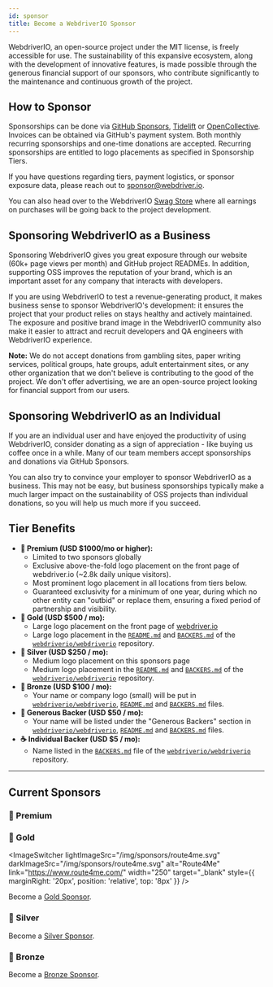 ```yaml
---
id: sponsor
title: Become a WebdriverIO Sponsor
---
```


WebdriverIO, an open-source project under the MIT license, is freely accessible for use. The sustainability of this expansive ecosystem, along with the development of innovative features, is made possible through the generous financial support of our sponsors, who contribute significantly to the maintenance and continuous growth of the project.

## How to Sponsor​
Sponsorships can be done via [GitHub Sponsors](https://github.com/sponsors/webdriverio), [Tidelift](enterprise) or [OpenCollective](https://opencollective.com/webdriverio). Invoices can be obtained via GitHub's payment system. Both monthly recurring sponsorships and one-time donations are accepted. Recurring sponsorships are entitled to logo placements as specified in Sponsorship Tiers.

If you have questions regarding tiers, payment logistics, or sponsor exposure data, please reach out to [sponsor@webdriver.io](mailto:sponsor@webdriver.io).

You can also head over to the WebdriverIO [Swag Store](https://shop.webdriver.io/) where all earnings on purchases will be going back to the project development.

## Sponsoring WebdriverIO as a Business​
Sponsoring WebdriverIO gives you great exposure through our website (60k+ page views per month) and GitHub project READMEs. In addition, supporting OSS improves the reputation of your brand, which is an important asset for any company that interacts with developers.

If you are using WebdriverIO to test a revenue-generating product, it makes business sense to sponsor WebdriverIO's development: it ensures the project that your product relies on stays healthy and actively maintained. The exposure and positive brand image in the WebdriverIO community also make it easier to attract and recruit developers and QA engineers with WebdriverIO experience.

__Note:__ We do not accept donations from gambling sites, paper writing services, political groups, hate groups, adult entertainment sites, or any other organization that we don't believe is contributing to the good of the project. We don't offer advertising, we are an open-source project looking for financial support from our users.

## Sponsoring WebdriverIO as an Individual​
If you are an individual user and have enjoyed the productivity of using WebdriverIO, consider donating as a sign of appreciation - like buying us coffee once in a while. Many of our team members accept sponsorships and donations via GitHub Sponsors.

You can also try to convince your employer to sponsor WebdriverIO as a business. This may not be easy, but business sponsorships typically make a much larger impact on the sustainability of OSS projects than individual donations, so you will help us much more if you succeed.

## Tier Benefits​

- __💎 Premium (USD $1000/mo or higher):__
  - Limited to two sponsors globally
  - Exclusive above-the-fold logo placement on the front page of webdriver.io (~2.8k daily unique visitors).
  - Most prominent logo placement in all locations from tiers below.
  - Guaranteed exclusivity for a minimum of one year, during which no other entity can "outbid" or replace them, ensuring a fixed period of partnership and visibility.
- __🥇 Gold (USD $500 / mo):__
  - Large logo placement on the front page of [webdriver.io](https://webdriver.io/)
  - Large logo placement in the [`README.md`](https://github.com/webdriverio/webdriverio/blob/main/README.md) and [`BACKERS.md`](https://github.com/webdriverio/webdriverio/blob/main/BACKERS.md) of the [`webdriverio/webdriverio`](https://github.com/webdriverio/webdriverio) repository.
- __🥈 Silver (USD $250 / mo):__
  - Medium logo placement on this sponsors page
  - Medium logo placement in the [`README.md`](https://github.com/webdriverio/webdriverio/blob/main/README.md) and [`BACKERS.md`](https://github.com/webdriverio/webdriverio/blob/main/BACKERS.md) of the [`webdriverio/webdriverio`](https://github.com/webdriverio/webdriverio) repository.
- __🥉 Bronze (USD $100 / mo):__
  - Your name or company logo (small) will be put in [`webdriverio/webdriverio`](https://github.com/webdriverio/webdriverio), [`README.md`](https://github.com/webdriverio/webdriverio/blob/main/README.md) and [`BACKERS.md`](https://github.com/webdriverio/webdriverio/blob/main/BACKERS.md) files.
- __🍺 Generous Backer (USD $50 / mo):__
  - Your name will be listed under the "Generous Backers" section in [`webdriverio/webdriverio`](https://github.com/webdriverio/webdriverio), [`README.md`](https://github.com/webdriverio/webdriverio/blob/main/README.md) and [`BACKERS.md`](https://github.com/webdriverio/webdriverio/blob/main/BACKERS.md) files.
- __☕️ Individual Backer (USD $5 / mo):__
  - Name listed in the [`BACKERS.md`](https://github.com/webdriverio/webdriverio/blob/main/BACKERS.md) file of the [`webdriverio/webdriverio`](https://github.com/webdriverio/webdriverio) repository.

---

## Current Sponsors

### 💎 Premium

<ImageSwitcher lightImageSrc="/img/sponsors/browserstack_black.svg" darkImageSrc="/img/sponsors/browserstack_white.svg" alt="BrowserStack" target="_blank" link="https://www.browserstack.com/automation-webdriverio" />

### 🥇 Gold

<ImageSwitcher lightImageSrc="/img/sponsors/route4me.svg" darkImageSrc="/img/sponsors/route4me.svg" alt="Route4Me" link="https://www.route4me.com/" width="250" target="_blank" style={{ marginRight: '20px', position: 'relative', top: '8px' }} />

<ImageSwitcher lightImageSrc="/img/sponsors/lambdatest_black.svg" darkImageSrc="/img/sponsors/lambdatest_white.svg" alt="Lambdatest" target="_blank" link="https://www.lambdatest.com/" width="250" />

Become a [Gold Sponsor](https://opencollective.com/webdriverio/contribute/gold-sponsor-26921/checkout?interval=month&amount=500&contributeAs=me).

### 🥈 Silver

<ImageSwitcher lightImageSrc="/img/sponsors/testingbot.svg" darkImageSrc="/img/sponsors/testingbot.svg" alt="TestingBot" link="https://testingbot.com/" width="150" target="_blank" />

Become a [Silver Sponsor](https://opencollective.com/webdriverio/contribute/silver-sponsor-69223/checkout?interval=month&amount=250&contributeAs=me).

### 🥉 Bronze

<ImageSwitcher lightImageSrc="/img/sponsors/eslint_black.svg" darkImageSrc="/img/sponsors/eslint_white.svg" alt="Eslint" target="_blank" link="https://eslint.org/" width="150" />

<ImageSwitcher lightImageSrc="/img/sponsors/gridlastic.png" darkImageSrc="/img/sponsors/gridlastic.png" alt="Gridlastic" target="_blank" link="https://www.gridlastic.com/webdriverio.html" width="150" />

Become a [Bronze Sponsor](https://opencollective.com/webdriverio/contribute/bronze-sponsor-69224/checkout?interval=month&amount=100&contributeAs=me).
